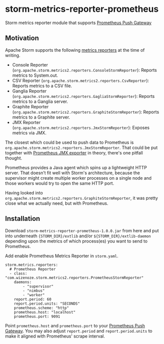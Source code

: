 # storm-metrics-reporter-prometheus
Storm metrics reporter module that supports [Prometheus Push Gateway](https://github.com/prometheus/pushgateway)

## Motivation

Apache Storm supports the following [metrics reporters](http://storm.apache.org/releases/2.0.0-SNAPSHOT/metrics_v2.html) at the time of writing.

* Console Reporter (`org.apache.storm.metrics2.reporters.ConsoleStormReporter`): Reports metrics to System.out.
* CSV Reporter (`org.apache.storm.metrics2.reporters.CsvReporter`): Reports metrics to a CSV file.
* Ganglia Reporter (`org.apache.storm.metrics2.reporters.GagliaStormReporter`): Reports metrics to a Ganglia server.
* Graphite Reporter (`org.apache.storm.metrics2.reporters.GraphiteStormReporter`): Reports metrics to a Graphite server.
* JMX Reporter (`org.apache.storm.metrics2.reporters.JmxStormReporter`): Exposes metrics via JMX.

The closest which could be used to push data to Prometheus is `org.apache.storm.metrics2.reporters.JmxStormReporter`. That could be put together with [Prometheus JMX exporter](https://github.com/prometheus/jmx_exporter) in theory, there's one pitfall thought.

Prometheus provides a Java agent which spins up a lightweight HTTP server. That doesn't fit well with Storm's architecture, because the supervisor might create multiple worker processes on a single node and those workers would try to open the same HTTP port.

Having looked into `org.apache.storm.metrics2.reporters.GraphiteStormReporter`, it was pretty close what we actually need, but with Prometheus.

## Installation

Download `storm-metrics-reporter-prometheus-1.0.0.jar` from here and put into underneath `{STORM_DIR}/extlib` and/or `${STORM_DIR}/extlib-daemon` depending upon the metrics of which process(es) you want to send to Prometheus.

Add enable Prometheus Metrics Reporter in `storm.yaml`.

```
storm.metrics.reporters:
  # Prometheus Reporter
  - class: "com.wizenoze.storm.metrics2.reporters.PrometheusStormReporter"
    daemons:
        - "supervisor"
        - "nimbus"
        - "worker"
    report.period: 60
    report.period.units: "SECONDS"
    prometheus.scheme: "http"
    prometheus.host: "localhost"
    prometheus.port: 9091
```

Point `prometheus.host` and `prometheus.port` to your [Prometheus Push Gateway](https://github.com/prometheus/pushgateway). You may also adjust `report.period` and `report.period.units` to make it aligned with Prometheus' scrape interval.
